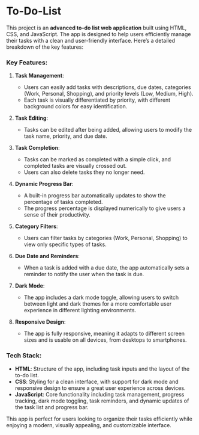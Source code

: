 # To-Do-List
This project is an **advanced to-do list web application** built using HTML, CSS, and JavaScript. The app is designed to help users efficiently manage their tasks with a clean and user-friendly interface. Here’s a detailed breakdown of the key features:

### Key Features:

1. **Task Management**:
   - Users can easily add tasks with descriptions, due dates, categories (Work, Personal, Shopping), and priority levels (Low, Medium, High).
   - Each task is visually differentiated by priority, with different background colors for easy identification.

2. **Task Editing**:
   - Tasks can be edited after being added, allowing users to modify the task name, priority, and due date.

3. **Task Completion**:
   - Tasks can be marked as completed with a simple click, and completed tasks are visually crossed out.
   - Users can also delete tasks they no longer need.

4. **Dynamic Progress Bar**:
   - A built-in progress bar automatically updates to show the percentage of tasks completed.
   - The progress percentage is displayed numerically to give users a sense of their productivity.

5. **Category Filters**:
   - Users can filter tasks by categories (Work, Personal, Shopping) to view only specific types of tasks.

6. **Due Date and Reminders**:
   - When a task is added with a due date, the app automatically sets a reminder to notify the user when the task is due.
   
7. **Dark Mode**:
   - The app includes a dark mode toggle, allowing users to switch between light and dark themes for a more comfortable user experience in different lighting environments.

8. **Responsive Design**:
   - The app is fully responsive, meaning it adapts to different screen sizes and is usable on all devices, from desktops to smartphones.

### Tech Stack:
- **HTML**: Structure of the app, including task inputs and the layout of the to-do list.
- **CSS**: Styling for a clean interface, with support for dark mode and responsive design to ensure a great user experience across devices.
- **JavaScript**: Core functionality including task management, progress tracking, dark mode toggling, task reminders, and dynamic updates of the task list and progress bar.

This app is perfect for users looking to organize their tasks efficiently while enjoying a modern, visually appealing, and customizable interface.
